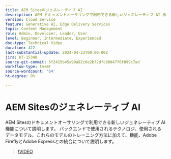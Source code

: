 ```yaml
---
title: AEM Sitesのジェネレーティブ AI
description: AEM ドキュメントオーサリングで利用できる新しいジェネレーティブ AI 機能について説明します。
version: Cloud Service
feature: Generative AI, Edge Delivery Services
topic: Content Management
role: Admin, Developer, Leader, User
level: Beginner, Intermediate, Experienced
doc-type: Technical Video
duration: 422
last-substantial-update: 2024-04-23T00:00:00Z
jira: KT-15348
source-git-commit: 5f2415b45a99a92c6e2b72dfc80d47f6f899c7ad
workflow-type: tm+mt
source-wordcount: '64'
ht-degree: 0%

---
```



# AEM Sitesのジェネレーティブ AI

AEM Sitesのドキュメントオーサリングで利用できる新しいジェネレーティブ AI 機能について説明します。 バックエンドで使用されるテクノロジ、使用されるデータモデル、これらのモデルのトレーニング方法に加えて、機能、Adobe FireflyとAdobe Expressとの統合について説明します。

>[!VIDEO](https://video.tv.adobe.com/v/3428436/?learn=on)
